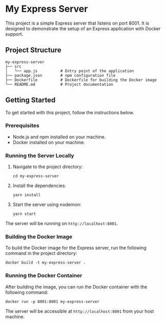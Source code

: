 # My Express Server

This project is a simple Express server that listens on port 8001. It is designed to demonstrate the setup of an Express application with Docker support.

## Project Structure

```
my-express-server
├── src
│   └── app.js          # Entry point of the application
├── package.json        # npm configuration file
├── Dockerfile          # Dockerfile for building the Docker image
└── README.md           # Project documentation
```

## Getting Started

To get started with this project, follow the instructions below.

### Prerequisites

- Node.js and npm installed on your machine.
- Docker installed on your machine.

### Running the Server Locally

1. Navigate to the project directory:

   ```
   cd my-express-server
   ```

2. Install the dependencies:

   ```
   yarn install
   ```

3. Start the server using nodemon:

   ```
   yarn start
   ```

The server will be running on `http://localhost:8001`.

### Building the Docker Image

To build the Docker image for the Express server, run the following command in the project directory:

```
docker build -t my-express-server .
```

### Running the Docker Container

After building the image, you can run the Docker container with the following command:

```
docker run -p 8001:8001 my-express-server
```

The server will be accessible at `http://localhost:8001` from your host machine.
